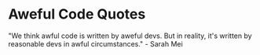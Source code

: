 # Aweful Code Quotes

"We think awful code is written by aweful devs. But in reality, it's written by reasonable devs in awful circumstances." - Sarah Mei

